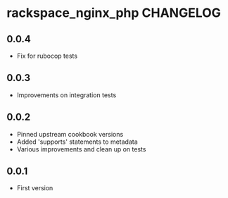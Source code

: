 rackspace_nginx_php CHANGELOG
==================

0.0.4
-----
- Fix for rubocop tests

0.0.3
-----
- Improvements on integration tests

0.0.2
-----
- Pinned upstream cookbook versions
- Added 'supports' statements to metadata
- Various improvements and clean up on tests

0.0.1
-----
- First version
